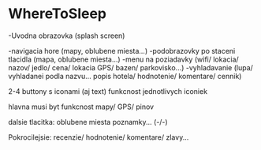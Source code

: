# WhereToSleep

-Uvodna obrazovka (splash screen)

-navigacia hore (mapy, oblubene miesta...)
-podobrazovky po staceni tlacidla (mapa, oblubene miesta...)
-menu na poziadavky (wifi/ lokacia/ nazov/ jedlo/ cena/ lokacia GPS/ bazen/ parkovisko...)
-vyhladavanie (lupa/ vyhladanei podla nazvu... popis hotela/ hodnotenie/ komentare/ cennik)

2-4 buttony s iconami (aj text) funkcnost jednotlivych iconiek

hlavna musi byt funkcnost mapy/ GPS/ pinov

dalsie tlacitka: oblubene miesta poznamky... (-/-)

Pokrocilejsie: recenzie/ hodnotenie/ komentare/ zlavy...

